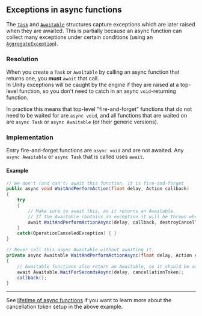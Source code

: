 ## Exceptions in async functions
The [`Task`](https://learn.microsoft.com/en-us/dotnet/api/system.threading.tasks.task) and [`Awaitable`](https://docs.unity3d.com/2023.1/Documentation/ScriptReference/Awaitable.html) structures capture exceptions which are later raised when they are awaited. This is partially because an async function can collect many exceptions under certain conditions (using an [`AggregateException`](https://learn.microsoft.com/en-us/dotnet/api/system.aggregateexception)).

### Resolution
When you create a `Task` or `Awaitable` by calling an async function that returns one, you **must** `await` that call.  
In Unity exceptions will be caught by the engine if they are raised at a top-level function, so you don't need to catch in an async `void`-returning function.

In practice this means that top-level "fire-and-forget" functions that do not need to be waited for are `async void`, and all functions that are waited on are `async Task` or `async Awaitable` (or their generic versions).

### Implementation
Entry fire-and-forget functions are `async void` and are not awaited. Any `async Awaitable` or `async Task` that is called uses `await`.

#### Example
```csharp
// We don't (and can't) await this function, it is fire-and-forget
public async void WaitAndPerformAction(float delay, Action callback)
{
    try   
    {
        // Make sure to await this, as it returns an Awaitable.
        // If the Awaitable contains an exception it will be thrown when awaited.
        await WaitAndPerformActionAsync(delay, callback, destroyCancellationToken);
    }
    catch(OperationCanceledException) { }
}

// Never call this async Awaitable without awaiting it.
private async Awaitable WaitAndPerformActionAsync(float delay, Action callback, CancellationToken cancellationToken)
{
    // Awaitable functions also return an Awaitable, so it should be awaited (of course it also won't wait if not awaited)
    await Awaitable.WaitForSecondsAsync(delay, cancellationToken);
    callback();
}

```

---

See [lifetime of async functions](Lifetime.md) if you want to learn more about the cancellation token setup in the above example.